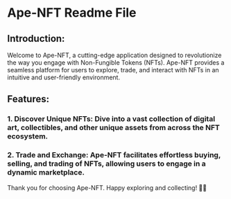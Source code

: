 # Ape-NFT Readme File

## Introduction:
Welcome to Ape-NFT, a cutting-edge application designed to revolutionize the way you engage with Non-Fungible Tokens (NFTs). Ape-NFT provides a seamless platform for users to explore, trade, and interact with NFTs in an intuitive and user-friendly environment.

## Features:
### 1. Discover Unique NFTs: Dive into a vast collection of digital art, collectibles, and other unique assets from across the NFT ecosystem.

### 2. Trade and Exchange: Ape-NFT facilitates effortless buying, selling, and trading of NFTs, allowing users to engage in a dynamic marketplace.

Thank you for choosing Ape-NFT. Happy exploring and collecting! 🚀🎨
